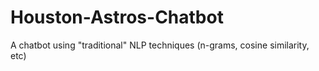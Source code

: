 # Houston-Astros-Chatbot
A chatbot using "traditional" NLP techniques (n-grams, cosine similarity, etc)
